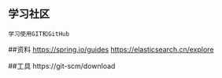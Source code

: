 ## 学习社区
    学习使用GIT和GitHub
    
##资料
https://spring.io/guides
https://elasticsearch.cn/explore

##工具
https://git-scm/download